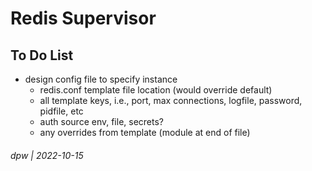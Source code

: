 # Redis Supervisor

## To Do List

* design config file to specify instance
    * redis.conf template file location (would override default)
    * all template keys, i.e., port, max connections, logfile, password, pidfile, etc
    * auth source env, file, secrets?
    * any overrides from template (module at end of file)

###### dpw | 2022-10-15


